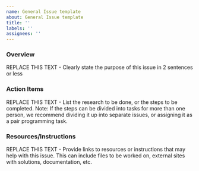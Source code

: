 ```yaml
---
name: General Issue template
about: General Issue template
title: ''
labels: ''
assignees: ''
---
```


### Overview

REPLACE THIS TEXT - Clearly state the purpose of this issue in 2 sentences or less

### Action Items

REPLACE THIS TEXT - List the research to be done, or the steps to be completed.
Note: If the steps can be divided into tasks for more than one person, we recommend dividing it up into separate issues, or assigning it as a pair programming task.

### Resources/Instructions

REPLACE THIS TEXT - Provide links to resources or instructions that may help with this issue. This can include files to be worked on, external sites with solutions, documentation, etc.

